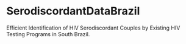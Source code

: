 # SerodiscordantDataBrazil
Efficient Identification of HIV Serodiscordant Couples by Existing HIV Testing Programs in South Brazil.

